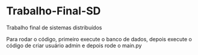 # Trabalho-Final-SD
Trabalho final de sistemas distribuídos

Para rodar o código, primeiro execute o banco de dados, depois execute o código de criar usuário admin e depois rode o main.py
